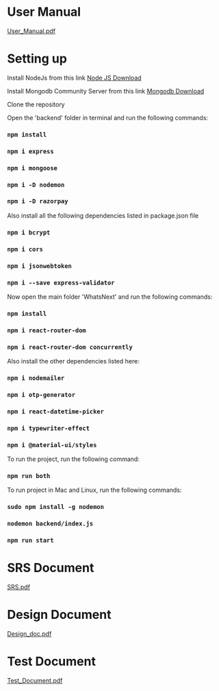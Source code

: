# User Manual
[User_Manual.pdf](https://github.com/chitwang/WhatsNext/files/11130056/User_Manual.pdf)
# Setting up 

Install NodeJs from this link [Node JS Download](https://nodejs.org/en/download/)

Install Mongodb Community Server from this link [Mongodb Download](https://www.mongodb.com/try/download/community) 

Clone the repository

Open the 'backend' folder in terminal and run the following commands:
### `npm install`
### `npm i express`
### `npm i mongoose`
### `npm i -D nodemon`
### `npm i -D razorpay`

Also install all the following dependencies listed in package.json file
### `npm i bcrypt`
### `npm i cors`
### `npm i jsonwebtoken`
### `npm i --save express-validator`

Now open the main folder 'WhatsNext' and run the following commands:
### `npm install`
### `npm i react-router-dom`
### `npm i react-router-dom concurrently`

Also install the other dependencies listed here:
### `npm i nodemailer`
### `npm i otp-generator`
### `npm i react-datetime-picker`
### `npm i typewriter-effect`
### `npm i @material-ui/styles`

To run the project, run the following command:
### `npm run both`

To run project in Mac and Linux, run the following commands:

### `sudo npm install -g nodemon`
### `nodemon backend/index.js`
### `npm run start`
# SRS Document
[SRS.pdf](https://github.com/chitwang/WhatsNext/files/11103783/SRS.pdf)
# Design Document
[Design_doc.pdf](https://github.com/chitwang/WhatsNext/files/10923213/Design_doc.pdf)
# Test Document
[Test_Document.pdf](https://github.com/chitwang/WhatsNext/files/11140303/Test_Document.pdf)

